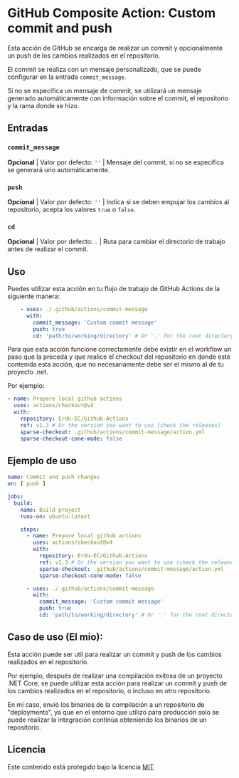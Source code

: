 ﻿# GitHub Composite Action: Custom commit and push

Esta acción de GitHub se encarga de realizar un commit y opcionalmente un push de los cambios realizados en el
repositorio.

El commit se realiza con un mensaje personalizado, que se puede configurar en la entrada `commit_message`.

Si no se especifica un mensaje de commit, se utilizará un mensaje generado automáticamente con información sobre el
commit, el repositorio y la rama donde se hizo.

## Entradas

### `commit_message`

**Opcional** | Valor por defecto: `''` | Mensaje del commit, si no se especifica se generará uno automáticamente.

### `push`

**Opcional** | Valor por defecto: `''` | Indica si se deben empujar los cambios al repositorio, acepta los
valores `true` o `false`.

### `cd`

**Opcional** | Valor por defecto: `.` | Ruta para cambiar el directorio de trabajo antes de realizar el commit.

## Uso

Puedes utilizar esta acción en tu flujo de trabajo de GitHub Actions de la siguiente manera:

```yaml
    - uses: ./.github/actions/commit-message
      with:
        commit_message: 'Custom commit message'
        push: true
        cd: 'path/to/working/directory' # Or '.' for the root directory
```

Para que esta acción funcione correctamente debe existir en el workflow un paso que la preceda y que realice el checkout
del repositorio en donde esté contenida esta acción, que no necesariamente debe ser el mismo al de tu proyecto .net.

Por ejemplo:

```yaml
- name: Prepare local github actions
  uses: actions/checkout@v4
  with:
    repository: Erdu-EC/Github-Actions
    ref: v1.3 # Or the version you want to use (check the releases)
    sparse-checkout: .github/actions/commit-message/action.yml
    sparse-checkout-cone-mode: false
```

## Ejemplo de uso

```yaml
name: Commit and push changes
on: [ push ]

jobs:
  build:
    name: Build project
    runs-on: ubuntu-latest

    steps:
      - name: Prepare local github actions
        uses: actions/checkout@v4
        with:
          repository: Erdu-EC/Github-Actions
          ref: v1.3 # Or the version you want to use (check the releases)
          sparse-checkout: .github/actions/commit-message/action.yml
          sparse-checkout-cone-mode: false

      - uses: ./.github/actions/commit-message
        with:
          commit_message: 'Custom commit message'
          push: true
          cd: 'path/to/working/directory' # Or '.' for the root directory

```

## Caso de uso (El mio):

Esta acción puede ser util para realizar un commit y push de los cambios realizados en el repositorio.

Por ejemplo, después de realizar una compilación exitosa de un proyecto .NET Core, se puede utilizar esta acción para realizar un
commit y push de los cambios realizados en el repositorio, o incluso en otro repositorio.

En mi caso, envió los binarios de la compilación a un repositorio de "deployments", ya que en el entorno que utilizo para
producción solo se puede realizar la integración continúa obteniendo los binarios de un repositorio.

## Licencia

Este contenido está protegido bajo la licencia [MIT](https://opensource.org/licenses/MIT)